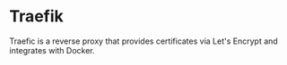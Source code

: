 # Traefik

Traefic is a reverse proxy that provides certificates via Let's Encrypt and integrates with Docker.
